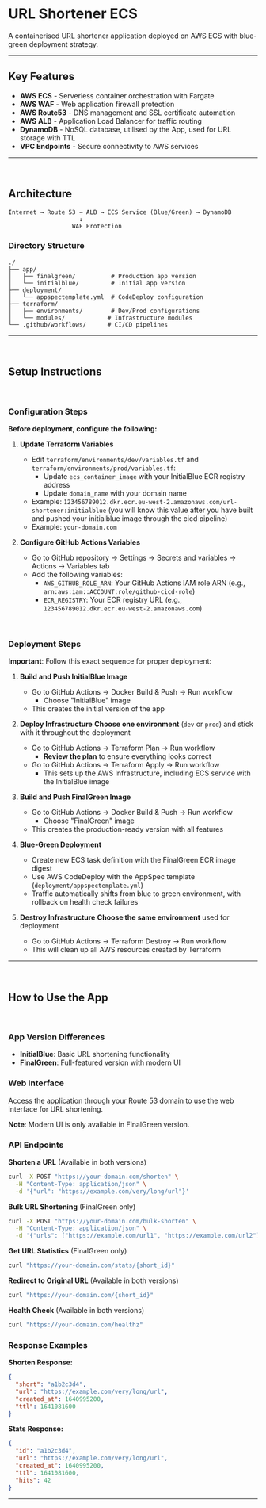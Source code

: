 # URL Shortener ECS

A containerised URL shortener application deployed on AWS ECS with blue-green deployment strategy.

---

## Key Features

- **AWS ECS** - Serverless container orchestration with Fargate
- **AWS WAF** - Web application firewall protection
- **AWS Route53** - DNS management and SSL certificate automation
- **AWS ALB** - Application Load Balancer for traffic routing
- **DynamoDB** - NoSQL database, utilised by the App, used for URL storage with TTL
- **VPC Endpoints** - Secure connectivity to AWS services

---

<br>

## Architecture

```
Internet → Route 53 → ALB → ECS Service (Blue/Green) → DynamoDB
                    ↓
                  WAF Protection
```

### Directory Structure

```
./
├── app/
│   ├── finalgreen/          # Production app version
│   └── initialblue/         # Initial app version
├── deployment/
│   └── appspectemplate.yml  # CodeDeploy configuration
├── terraform/
│   ├── environments/        # Dev/Prod configurations
│   └── modules/            # Infrastructure modules
└── .github/workflows/      # CI/CD pipelines
```

---

<br>

## Setup Instructions

<br>

### Configuration Steps

**Before deployment, configure the following:**

1. **Update Terraform Variables**
   - Edit `terraform/environments/dev/variables.tf` and `terraform/environments/prod/variables.tf`:
        - Update `ecs_container_image` with your InitialBlue ECR registry address
        - Update `domain_name` with your domain name
   - Example: `123456789012.dkr.ecr.eu-west-2.amazonaws.com/url-shortener:initialblue` (you will know this value after you have built and pushed your initialblue image through the cicd pipeline)
   - Example: `your-domain.com`

2. **Configure GitHub Actions Variables**
   - Go to GitHub repository → Settings → Secrets and variables → Actions → Variables tab
   - Add the following variables:
     - `AWS_GITHUB_ROLE_ARN`: Your GitHub Actions IAM role ARN (e.g., `arn:aws:iam::ACCOUNT:role/github-cicd-role`)
     - `ECR_REGISTRY`: Your ECR registry URL (e.g., `123456789012.dkr.ecr.eu-west-2.amazonaws.com`)

<br>

### Deployment Steps

**Important**: Follow this exact sequence for proper deployment:

1. **Build and Push InitialBlue Image**
   - Go to GitHub Actions → Docker Build & Push → Run workflow
        - Choose "InitialBlue" image
   - This creates the initial version of the app

2. **Deploy Infrastructure**
     **Choose one environment** (`dev` or `prod`) and stick with it throughout the deployment
   - Go to GitHub Actions → Terraform Plan → Run workflow
        - **Review the plan** to ensure everything looks correct
   - Go to GitHub Actions → Terraform Apply → Run workflow
        - This sets up the AWS Infrastructure, including ECS service with the InitialBlue image

3. **Build and Push FinalGreen Image**
   - Go to GitHub Actions → Docker Build & Push → Run workflow
        - Choose "FinalGreen" image
   - This creates the production-ready version with all features

4. **Blue-Green Deployment**
   - Create new ECS task definition with the FinalGreen ECR image digest
   - Use AWS CodeDeploy with the AppSpec template (`deployment/appspectemplate.yml`)
   - Traffic automatically shifts from blue to green environment, with rollback on health check failures

5. **Destroy Infrastructure**
     **Choose the same environment** used for deployment
   - Go to GitHub Actions → Terraform Destroy → Run workflow
   - This will clean up all AWS resources created by Terraform

---

<br>

## How to Use the App

<br>

### App Version Differences

- **InitialBlue**: Basic URL shortening functionality
- **FinalGreen**: Full-featured version with modern UI

### Web Interface

Access the application through your Route 53 domain to use the web interface for URL shortening.

**Note**: Modern UI is only available in FinalGreen version.

### API Endpoints

**Shorten a URL** (Available in both versions)
```bash
curl -X POST "https://your-domain.com/shorten" \
  -H "Content-Type: application/json" \
  -d '{"url": "https://example.com/very/long/url"}'
```

**Bulk URL Shortening** (FinalGreen only)
```bash
curl -X POST "https://your-domain.com/bulk-shorten" \
  -H "Content-Type: application/json" \
  -d '{"urls": ["https://example.com/url1", "https://example.com/url2"]}'
```

**Get URL Statistics** (FinalGreen only)
```bash
curl "https://your-domain.com/stats/{short_id}"
```

**Redirect to Original URL** (Available in both versions)
```bash
curl "https://your-domain.com/{short_id}"
```

**Health Check** (Available in both versions)
```bash
curl "https://your-domain.com/healthz"
```

### Response Examples

**Shorten Response:**
```json
{
  "short": "a1b2c3d4",
  "url": "https://example.com/very/long/url",
  "created_at": 1640995200,
  "ttl": 1641081600
}
```

**Stats Response:**
```json
{
  "id": "a1b2c3d4",
  "url": "https://example.com/very/long/url",
  "created_at": 1640995200,
  "ttl": 1641081600,
  "hits": 42
}
```

---